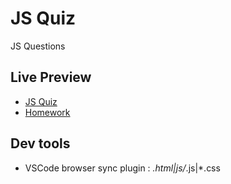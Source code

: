 # JS Quiz

JS Questions

## Live Preview

- [JS Quiz](https://nmatei.github.io/simple-quiz-app/)
- [Homework](https://nmatei.github.io/simple-quiz-app/homework.html)


## Dev tools 

- VSCode browser sync plugin
  : _.html|js/_.js|\*.css
